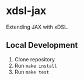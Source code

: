 # xdsl-jax

Extending JAX with xDSL.

## Local Development

1. Clone repository
2. Run `make install`
3. Run `make test`
